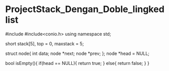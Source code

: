 # ProjectStack_Dengan_Doble_lingkedlist
#include<iostream>
#include<conio.h>
using namespace std;

short stack[5], top = 0, maxstack = 5;

struct node{
	int data;
	node *next;
	node *prev;
};
node *head = NULL;

bool isEmpty(){
	if(head == NULL){
		return true;
	}
	else{
		return false;
	}
}
